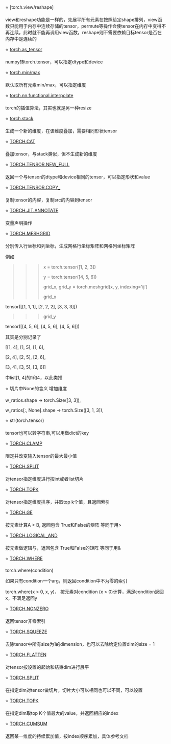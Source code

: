 ⭐ [torch.view/reshape]

view和reshape功能是一样的，先展平所有元素在按照给定shape排列，view函数只能用于内存中连续存储的tensor，permute等操作会使tensor在内存中变得不再连续，此时就不能再调用view函数，reshape则不需要依赖目标tensor是否在内存中是连续的

⭐ [torch.as_tensor](https://pytorch.org/docs/stable/generated/torch.as_tensor.html?highlight=torch%20as_tensor#torch.as_tensor)

numpy转torch.tensor，可以指定dtype和device

⭐ [torch.min/max](https://pytorch.org/docs/stable/generated/torch.min.html?highlight=torch%20min#torch.min)

默认取所有元素min/max，可以指定维度

⭐ [torch.nn.functional.interpolate](https://pytorch.org/docs/stable/generated/torch.nn.functional.interpolate.html?highlight=torch%20nn%20functional%20interpolate#torch.nn.functional.interpolate)

torch的插值算法，其实也就是另一种resize

⭐ [torch.stack](https://pytorch.org/docs/stable/generated/torch.stack.html?highlight=torch%20stack#torch.stack)

生成一个新的维度，在该维度叠加，需要相同形状tensor

⭐ [TORCH.CAT](https://pytorch.org/docs/stable/generated/torch.cat.html?highlight=torch%20cat#torch.cat)

叠加tensor，与stack类似，但不生成新的维度

⭐ [TORCH.TENSOR.NEW_FULL](https://pytorch.org/docs/stable/generated/torch.Tensor.new_full.html?highlight=new_full#torch.Tensor.new_full)

返回一个与tensor的dtype和device相同的tensor，可以指定形状和value

⭐ [TORCH.TENSOR.COPY_](https://pytorch.org/docs/stable/generated/torch.Tensor.copy_.html?highlight=copy_#torch.Tensor.copy_)

复制tensor的内容，复制src的内容到tensor

⭐ [TORCH.JIT.ANNOTATE](https://pytorch.org/docs/stable/generated/torch.jit.annotate.html?highlight=torch%20jit%20annotate#torch.jit.annotate)

变量声明操作

⭐ [TORCH.MESHGRID](https://pytorch.org/docs/stable/generated/torch.meshgrid.html?highlight=torch%20meshgrid#torch.meshgrid)

分别传入行坐标和列坐标，生成网格行坐标矩阵和网格列坐标矩阵

例如
>>> x = torch.tensor([1, 2, 3])
>>> 
>>> y = torch.tensor([4, 5, 6])
>>> 
>>> grid_x, grid_y = torch.meshgrid(x, y, indexing='ij')
>>> 
>>> grid_x
>>> 
tensor([[1, 1, 1],
        [2, 2, 2],
        [3, 3, 3]])
>>> grid_y
>>> 
tensor([[4, 5, 6],
        [4, 5, 6],
        [4, 5, 6]])
        
其实是分别记录了

[[1, 4], [1, 5], [1, 6],

[2, 4], [2, 5], [2, 6],

[3, 4], [3, 5], [3, 6]]

中list[1, 4]的1和4，以此类推

⭐ 切片中None的含义 增加维度

w_ratios.shape       ->     torch.Size([3, 3]),

w_ratios[:, None].shape   ->  torch.Size([3, 1, 3]),

⭐ str(torch.tensor)

tensor也可以转字符串,可以用做dict的key

⭐ [TORCH.CLAMP](https://pytorch.org/docs/stable/generated/torch.clamp.html#torch-clamp)

限定并改变输入tensor的最大最小值

⭐ [TORCH.SPLIT](https://pytorch.org/docs/stable/generated/torch.split.html#torch.split)

对tensor指定维度进行按int或者list切片

⭐ [TORCH.TOPK](https://pytorch.org/docs/stable/generated/torch.topk.html#torch.topk)

对tensor指定维度排序，并取top k个值，且返回索引

⭐ [TORCH.GE](https://pytorch.org/docs/stable/generated/torch.ge.html?highlight=torch%20ge#torch.ge)

按元素计算A > B, 返回包含 True和False的矩阵  等同于用>

⭐ [TORCH.LOGICAL_AND](https://pytorch.org/docs/stable/generated/torch.logical_and.html?highlight=torch%20logical_and#torch.logical_and)

按元素做逻辑与，返回包含 True和False的矩阵    等同于用&

⭐ [TORCH.WHERE](https://pytorch.org/docs/stable/generated/torch.where.html?highlight=torch%20where#torch.where)

torch.where(condition)

如果只有condition一个arg，则返回condition中不为零的索引

torch.where(x > 0, x, y)， 按元素对condition (x > 0)计算，满足condition返回x，不满足返回y

⭐ [TORCH.NONZERO](https://pytorch.org/docs/stable/generated/torch.nonzero.html#torch.nonzero)

返回tensor非零索引

⭐ [TORCH.SQUEEZE](https://pytorch.org/docs/stable/generated/torch.squeeze.html?highlight=squeeze#torch.squeeze)

去除tensor中所有size为1的dimension，也可以去除给定位置dim的size = 1

⭐ [TORCH.FLATTEN](https://pytorch.org/docs/stable/generated/torch.flatten.html?highlight=flatten#torch.flatten)

对tensor按设置的起始和结束dim进行展平

⭐ [TORCH.SPLIT](https://pytorch.org/docs/stable/generated/torch.split.html#torch.split)

在指定dim对tensor做切片，切片大小可以相同也可以不同，可以设置

⭐ [TORCH.TOPK](https://pytorch.org/docs/stable/generated/torch.topk.html#torch.topk)

在指定dim取top K个值最大的value，并返回相应的index

⭐ [TORCH.CUMSUM](https://pytorch.org/docs/stable/generated/torch.cumsum.html#torch.cumsum)

返回某一维度的持续累加值，按index顺序累加，具体参考文档
